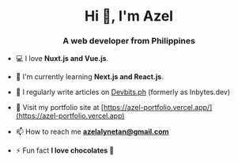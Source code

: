 <h1 align="center">Hi 👋, I'm Azel</h1>
<h3 align="center">A web developer from Philippines</h3>

- 💻 I love **Nuxt.js and Vue.js**.

- 🌱 I'm currently learning **Next.js and React.js**.

- 📝 I regularly write articles on [Devbits.ph](https://devbits.ph/azelalynetan/) (formerly as Inbytes.dev)

- 🚀 Visit my portfolio site at [https://azel-portfolio.vercel.app/](https://azel-portfolio.vercel.app)

- 📫 How to reach me **azelalynetan@gmail.com**

- ⚡ Fun fact **I love chocolates 🍫**

